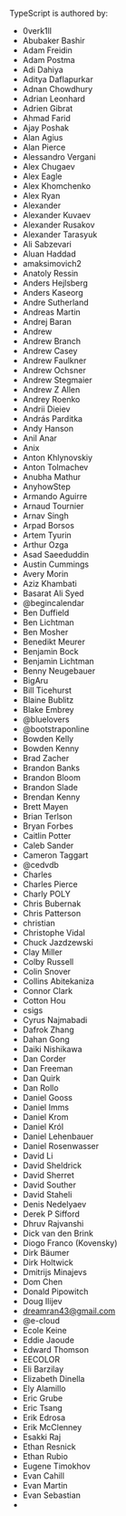 TypeScript is authored by:

 - 0verk1ll
 - Abubaker Bashir
 - Adam Freidin
 - Adam Postma
 - Adi Dahiya
 - Aditya Daflapurkar
 - Adnan Chowdhury
 - Adrian Leonhard
 - Adrien Gibrat
 - Ahmad Farid
 - Ajay Poshak
 - Alan Agius
 - Alan Pierce
 - Alessandro Vergani
 - Alex Chugaev
 - Alex Eagle
 - Alex Khomchenko
 - Alex Ryan
 - Alexander
 - Alexander Kuvaev
 - Alexander Rusakov
 - Alexander Tarasyuk
 - Ali Sabzevari
 - Aluan Haddad
 - amaksimovich2
 - Anatoly Ressin
 - Anders Hejlsberg
 - Anders Kaseorg
 - Andre Sutherland
 - Andreas Martin
 - Andrej Baran
 - Andrew
 - Andrew Branch
 - Andrew Casey
 - Andrew Faulkner
 - Andrew Ochsner
 - Andrew Stegmaier
 - Andrew Z Allen
 - Andrey Roenko
 - Andrii Dieiev
 - András Parditka
 - Andy Hanson
 - Anil Anar
 - Anix
 - Anton Khlynovskiy
 - Anton Tolmachev
 - Anubha Mathur
 - AnyhowStep
 - Armando Aguirre
 - Arnaud Tournier
 - Arnav Singh
 - Arpad Borsos
 - Artem Tyurin
 - Arthur Ozga
 - Asad Saeeduddin
 - Austin Cummings
 - Avery Morin
 - Aziz Khambati
 - Basarat Ali Syed
 - @begincalendar
 - Ben Duffield
 - Ben Lichtman
 - Ben Mosher
 - Benedikt Meurer
 - Benjamin Bock
 - Benjamin Lichtman
 - Benny Neugebauer
 - BigAru
 - Bill Ticehurst
 - Blaine Bublitz
 - Blake Embrey
 - @bluelovers
 - @bootstraponline
 - Bowden Kelly
 - Bowden Kenny
 - Brad Zacher
 - Brandon Banks
 - Brandon Bloom
 - Brandon Slade
 - Brendan Kenny
 - Brett Mayen
 - Brian Terlson
 - Bryan Forbes
 - Caitlin Potter
 - Caleb Sander
 - Cameron Taggart
 - @cedvdb
 - Charles
 - Charles Pierce
 - Charly POLY
 - Chris Bubernak
 - Chris Patterson
 - christian
 - Christophe Vidal
 - Chuck Jazdzewski
 - Clay Miller
 - Colby Russell
 - Colin Snover
 - Collins Abitekaniza
 - Connor Clark
 - Cotton Hou
 - csigs
 - Cyrus Najmabadi
 - Dafrok Zhang
 - Dahan Gong
 - Daiki Nishikawa
 - Dan Corder
 - Dan Freeman
 - Dan Quirk
 - Dan Rollo
 - Daniel Gooss
 - Daniel Imms
 - Daniel Krom
 - Daniel Król
 - Daniel Lehenbauer
 - Daniel Rosenwasser
 - David Li
 - David Sheldrick
 - David Sherret
 - David Souther
 - David Staheli
 - Denis Nedelyaev
 - Derek P Sifford
 - Dhruv Rajvanshi
 - Dick van den Brink
 - Diogo Franco (Kovensky)
 - Dirk Bäumer
 - Dirk Holtwick
 - Dmitrijs Minajevs
 - Dom Chen
 - Donald Pipowitch
 - Doug Ilijev
 - dreamran43@gmail.com
 - @e-cloud
 - Ecole Keine
 - Eddie Jaoude
 - Edward Thomson
 - EECOLOR
 - Eli Barzilay
 - Elizabeth Dinella
 - Ely Alamillo
 - Eric Grube
 - Eric Tsang
 - Erik Edrosa
 - Erik McClenney
 - Esakki Raj
 - Ethan Resnick
 - Ethan Rubio
 - Eugene Timokhov
 - Evan Cahill
 - Evan Martin
 - Evan Sebastian
 - 